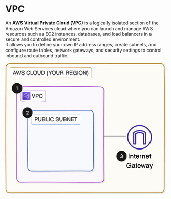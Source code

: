# VPC
An **AWS Virtual Private Cloud (VPC)** is a logically isolated section of the Amazon Web Services cloud where you can launch and manage AWS resources such as EC2 instances, databases, and load balancers in a secure and controlled environment. <br>It allows you to define your own IP address ranges, create subnets, and configure route tables, network gateways, and security settings to control inbound and outbound traffic. 

![alt text](<VPC architecture.png>)

